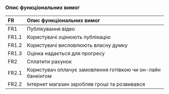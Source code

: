 ### Опис функціональних вимог

|FR | Опис функціональних вимог|
|:-|:-|
|FR1|Публікування відео|
|FR1.1| Користувачі оцінюють публікацію |
|FR1.2| Користувачі висловлюють власну думку |
|FR1.3| Оцінка надається для прогресу |
|FR2|Cплатити рахунок|
|FR2.1| Користувач оплачує замовлення готівкою чи он-лайн банкінгом |
|FR2.2| Інтернет магазин заробляв гроші та розвивався |
